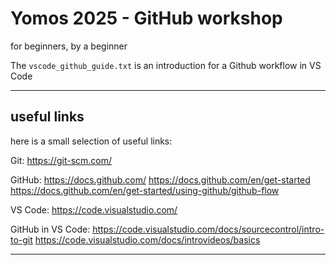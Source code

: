 # Yomos 2025 - GitHub workshop
for beginners, by a beginner
 
 The `vscode_github_guide.txt` is an introduction for a Github workflow in VS Code

---

## useful links
here is a small selection of useful links:

Git:
https://git-scm.com/ 

GitHub:
https://docs.github.com/
https://docs.github.com/en/get-started
https://docs.github.com/en/get-started/using-github/github-flow

VS Code:
https://code.visualstudio.com/

GitHub in VS Code:
https://code.visualstudio.com/docs/sourcecontrol/intro-to-git
https://code.visualstudio.com/docs/introvideos/basics

---
